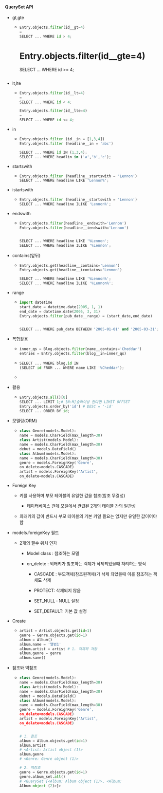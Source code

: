 #### QuerySet API

- gt,gte
  
  - ```python
    Entry.objects.filter(id__gt=4)
    =
    SELECT ... WHERE id > 4;
    ```

    Entry.objects.filter(id__gte=4)
    =
    SELECT ... WHERE id >= 4;
    ```

- lt,lte
  
  - ```python
    Entry.objects.filter(id__lt=4)
    =
    SELECT ... WHERE id < 4;
    
    Entry.objects.filter(id__lte=4)
    =
    SELECT ... WHERE id <= 4;
    ```

- in
  
  - ```python
    Entry.objects.filter (id__in = [1,3,4])
    Entry.objects.filter (headline__in = 'abc')
    
    SELECT ... WHERE id IN (1,3,4);
    SELECT ... WHERE headlin in ('a','b','c');
    ```

- startswith
  
  - ```python
    Entry.objects.filter (headline__startswith = 'Lennon')
    SELECT ... WHERE headline LIKE 'Lennon%';
    ```

- istartswith
  
  - ```python
    Entry.objects.filter (headline__startswith = 'Lennon')
    SELECT ... WHERE headline ILIKE 'Lennon%';
    ```

- endswith
  
  - ```python
    Entry.objects.filter(headline__endswith='Lennon')
    Entry.objects.filter(headline__iendswith='Lennon')
    
    
    SELECT ... WHERE headline LIKE '%Lennon';
    SELECT ... WHERE headline ILIKE '%Lennon';
    ```

- contains(앞뒤)
  
  - ```python
    Entry.objects.get(headline__contains='Lennon')
    Entry.objects.get(headline__icontains='Lennon')
    
    SELECT ... WHERE headline LIKE '%Lennon%';
    SELECT ... WHERE headline ILIKE '%Lennon%';
    
    ```

- range
  
  - ```python
    import datetime
    start_date = datetime.date(2005, 1, 1)
    end_date = datetime.date(2005, 3, 31)
    Entry.objects.filter(pub_date__range) = (start_date,end_date)
    
    
    SELECT ... WHERE pub_date BETWEEN '2005-01-01' and '2005-03-31';
    ```

- 복합활용
  
  - ```python
    inner_qs = Blog.objects.filter(name__contains='Cheddar')
    entries = Entry.objects.filter(blog__in=inner_qs)
    ```
  - ```python
    SELECT ... WHERE blog.id IN 
    (SELECT id FROM ... WHERE name LIKE '%Cheddar');
    ```
  - 
    

- 활용
  
  - ```python
    Entry.objects.all()[0]
    SELECT ... LIMIT 1;# [N:M]슬라이싱 한다면 LIMIT OFFSET
    Entry.objects.order_by('id') # DESC = '-id'
    SELECT ... ORDER BY id;
    ```

- 모델링(ORM)
  
  - ```python
    class Genre(models.Model):
    name = models.CharField(max_length=30)
    class Artist(models.Model):
    name = models.CharField(max_length=30)
    debut = models.DateField()
    class Album(models.Model):
    name = models.CharField(max_length=30)
    genre = models.ForeignKey('Genre', 
    on_delete=models.CASCADE)
    artist = models.ForeignKey('Artist', 
    on_delete=models.CASCADE)
    
    
    ```

- Foreign Key
  
  - 키를 사용하며 부모 테이블의 유일한 값을 참조(참조 무결성)
    
    - 데이터베이스 관계 모델에서 관련된 2개의 테이블 간의 일관성
  
  - 외래키의 값이 반드시 부모 테이블의 기본 키일 필요는 없지만 유일한 값이어야함

- models.foreignKey 필드
  
  - 2개의 필수 위치 인자
    
    - Model class : 참조하는 모델
    
    - on_delete : 외래키가 참조하는 객체가 삭제되었을때 처리하는 방식
      
      - CASCADE : 부모객체(참조된객체)가 삭제 되었을때 이를 참조하는 객체도 삭제
      
      - PROTECT: 삭제되지 않음
      
      - SET_NULL : NULL 설정
      
      - SET_DEFAULT: 기본 값 설정

- Create
  
  - ```python
    artist = Artist.objects.get(id=1)
    genre = Genre.objects.get(id=1)
    album = Album() 
    album.name = '앨범1'
    album.artist = artist # 1. 객체의 저장
    album.genre = genre
    album.save()
    ```

- 참조와 역참조
  
  - ```python
    class Genre(models.Model):
    name = models.CharField(max_length=30)
    class Artist(models.Model):
    name = models.CharField(max_length=30)
    debut = models.DateField()
    class Album(models.Model):
    name = models.CharField(max_length=30)
    genre = models.ForeignKey('Genre’, 
    on_delete=models.CASCADE)
    artist = models.ForeignKey('Artist’, 
    on_delete=models.CASCADE)
    
    
    # 1. 참조
    album = Album.objects.get(id=1)
    album.artist
    # <Artist: Artist object (1)>
    album.genre
    # <Genre: Genre object (1)>
    
    # 2. 역참조
    genre = Genre.objects.get(id=1)
    genre.album_set.all()
    # <QuerySet [<Album: Album object (1)>, <Album: 
    Album object (2)>]>
    ```
